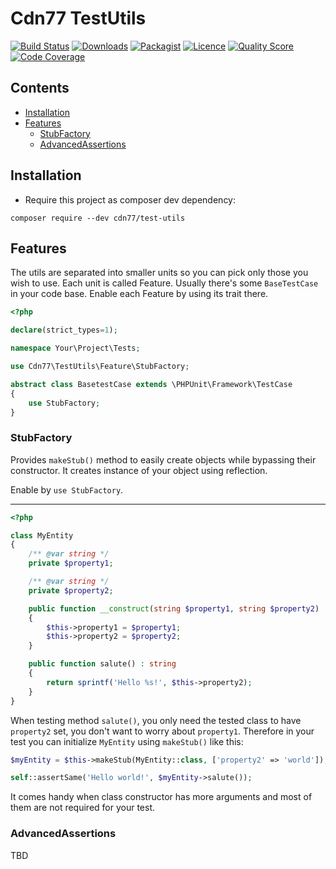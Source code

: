 # Cdn77 TestUtils

[![Build Status](https://travis-ci.com/cdn77/TestUtils.svg?branch=master)](https://travis-ci.com/cdn77/TestUtils)
[![Downloads](https://poser.pugx.org/cdn77/test-utils/d/total.svg)](https://packagist.org/packages/cdn77/test-utils)
[![Packagist](https://poser.pugx.org/cdn77/test-utils/v/stable.svg)](https://packagist.org/packages/cdn77/test-utils)
[![Licence](https://poser.pugx.org/cdn77/test-utils/license.svg)](https://packagist.org/packages/cdn77/test-utils)
[![Quality Score](https://scrutinizer-ci.com/g/cdn77/TestUtils/badges/quality-score.png?b=master)](https://scrutinizer-ci.com/g/cdn77/TestUtils)
[![Code Coverage](https://scrutinizer-ci.com/g/cdn77/TestUtils/badges/coverage.png?b=master)](https://scrutinizer-ci.com/g/cdn77/TestUtils)

## Contents

- [Installation](#installation)
- [Features](#features)
  - [StubFactory](#stub-factory)
  - [AdvancedAssertions](#advanced-assertions)

## Installation

* Require this project as composer dev dependency:

```
composer require --dev cdn77/test-utils
```

## Features

The utils are separated into smaller units so you can pick only those you wish to use. Each unit is called Feature. 
Usually there's some `BaseTestCase` in your code base. Enable each Feature by using its trait there.

```php
<?php

declare(strict_types=1);

namespace Your\Project\Tests;

use Cdn77\TestUtils\Feature\StubFactory;

abstract class BasetestCase extends \PHPUnit\Framework\TestCase 
{
    use StubFactory; 
}
```

### StubFactory

Provides `makeStub()` method to easily create objects while bypassing their constructor. 
It creates instance of your object using reflection.

Enable by `use StubFactory`.

----------------

```php
<?php

class MyEntity 
{
    /** @var string */
    private $property1;

    /** @var string */
    private $property2;

    public function __construct(string $property1, string $property2) 
    {
        $this->property1 = $property1;
        $this->property2 = $property2;
    }

    public function salute() : string 
    {
        return sprintf('Hello %s!', $this->property2);
    }
}
```

When testing method `salute()`, you only need the tested class to have `property2` set, you don't want to worry about `property1`. 
Therefore in your test you can initialize `MyEntity` using `makeStub()` like this:

```php
$myEntity = $this->makeStub(MyEntity::class, ['property2' => 'world']);

self::assertSame('Hello world!', $myEntity->salute());
```

It comes handy when class constructor has more arguments and most of them are not required for your test. 

### AdvancedAssertions

TBD
